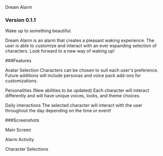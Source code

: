 Dream Alarm

### Version 0.1.1

Wake up to something beautiful.

Dream Alarm is an alarm that creates a pleasant waking experience.  The user is able to customize and interact with an ever expanding selection of characters.  Look forward to a new way of waking up!

###Features

Avatar Selection
Characters can be chosen to suit each user's preference.  Future additions will include personas and voice pack add-ons for customizations. 

Personalities (New abilities to be updated) 
Each character will interact differently and will have unique voices, looks, and theme choices.

Daily interactions
The selected character will interact with the user throughout the day depending on the time or event!

###Screenshots

Main Screen

Alarm Activity

Character Selections


